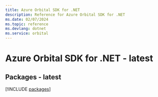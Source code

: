 ```yaml
---
title: Azure Orbital SDK for .NET
description: Reference for Azure Orbital SDK for .NET
ms.date: 02/07/2024
ms.topic: reference
ms.devlang: dotnet
ms.service: orbital
---
```

# Azure Orbital SDK for .NET - latest
## Packages - latest
[!INCLUDE [packages](orbital-index.md)]